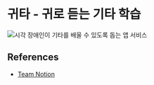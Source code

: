 # 귀타 - 귀로 듣는 기타 학습
<img src="https://github.com/user-attachments/assets/b5bec343-458c-402b-867e-82bac38d1d26" alt="시각 장애인이 기타를 배울 수 있도록 돕는 앱 서비스"/>

## References
- [Team Notion](https://www.notion.so/jup/C3-1eeab240aa188028b6aac2bfe14cec72)
